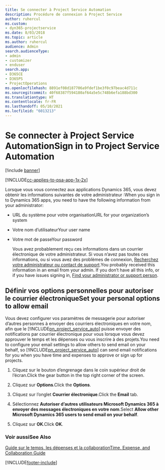 ```yaml
---
title: Se connecter à Project Service Automation
description: Procédure de connexion à Project Service
author: ruhercul
ms.custom:
- dyn365-projectservice
ms.date: 8/03/2018
ms.topic: article
ms.author: ruhercul
audience: Admin
search.audienceType:
- admin
- customizer
- enduser
search.app:
- D365CE
- D365PS
- ProjectOperations
ms.openlocfilehash: 8891ef08d187706a9fdef1be3f0c97beac4d711c
ms.sourcegitcommit: 40f68387f594180af64a5e5c748b6efa188bd300
ms.translationtype: HT
ms.contentlocale: fr-FR
ms.lasthandoff: 05/10/2021
ms.locfileid: "6013213"
---
```

# <a name="sign-in-to-project-service-automation"></a><span data-ttu-id="df348-103">Se connecter à Project Service Automation</span><span class="sxs-lookup"><span data-stu-id="df348-103">Sign in to Project Service Automation</span></span>

[!include [banner](../includes/psa-now-project-operations.md)]

[!INCLUDE[cc-applies-to-psa-app-1x-2x](../includes/cc-applies-to-psa-app-1x-2x.md)]

<span data-ttu-id="df348-104">Lorsque vous vous connectez aux applications Dynamics 365, vous devez obtenir les informations suivantes de votre administrateur :</span><span class="sxs-lookup"><span data-stu-id="df348-104">When you sign in to Dynamics 365 apps, you need to have the following information from your administrator:</span></span>  
  
- <span data-ttu-id="df348-105">URL du système pour votre organisation</span><span class="sxs-lookup"><span data-stu-id="df348-105">URL for your organization’s system</span></span>  
  
- <span data-ttu-id="df348-106">Votre nom d’utilisateur</span><span class="sxs-lookup"><span data-stu-id="df348-106">Your user name</span></span>  
  
- <span data-ttu-id="df348-107">Votre mot de passe</span><span class="sxs-lookup"><span data-stu-id="df348-107">Your password</span></span>  
  
  <span data-ttu-id="df348-108">Vous avez probablement reçu ces informations dans un courrier électronique de votre administrateur. Si vous n’avez pas toutes ces informations, ou si vous avez des problèmes de connexion, [Recherchez votre administrateur ou contact de support](/dynamics365/customerengagement/on-premises/basics/find-administrator-support).</span><span class="sxs-lookup"><span data-stu-id="df348-108">You probably received this information in an email from your admin. If you don’t have all this info, or if you have issues signing in, [Find your administrator or support person](/dynamics365/customerengagement/on-premises/basics/find-administrator-support).</span></span>  
  
## <a name="set-your-personal-options-to-allow-email"></a><span data-ttu-id="df348-109">Définir vos options personnelles pour autoriser le courrier électronique</span><span class="sxs-lookup"><span data-stu-id="df348-109">Set your personal options to allow email</span></span>  
 <span data-ttu-id="df348-110">Vous devez configurer vos paramètres de messagerie pour autoriser d’autres personnes à envoyer des courriers électroniques en votre nom, afin que le [!INCLUDE[pn_project_service_auto](../includes/pn-project-service-auto.md)] puisse envoyer des notifications par courrier électronique pour vous lorsque vous devez approuver le temps et les dépenses ou vous inscrire à des projets.</span><span class="sxs-lookup"><span data-stu-id="df348-110">You need to configure your email settings to allow others to send email on your behalf, so [!INCLUDE[pn_project_service_auto](../includes/pn-project-service-auto.md)] can send email notifications for you when you have time and expenses to approve or sign up for projects.</span></span>  
  
1.  <span data-ttu-id="df348-111">Cliquez sur le bouton d’engrenage dans le coin supérieur droit de l’écran.</span><span class="sxs-lookup"><span data-stu-id="df348-111">Click the gear button in the top right corner of the screen.</span></span>  
  
2.  <span data-ttu-id="df348-112">Cliquez sur **Options**.</span><span class="sxs-lookup"><span data-stu-id="df348-112">Click the **Options**.</span></span>  
  
3.  <span data-ttu-id="df348-113">Cliquez sur l’onglet **Courrier électronique**.</span><span class="sxs-lookup"><span data-stu-id="df348-113">Click the **Email** tab.</span></span>  
  
4.  <span data-ttu-id="df348-114">Sélectionnez **Autoriser d’autres utilisateurs Microsoft Dynamics 365 à envoyer des messages électroniques en votre nom**.</span><span class="sxs-lookup"><span data-stu-id="df348-114">Select **Allow other Microsoft Dynamics 365 users to send email on your behalf**.</span></span>  
  
5.  <span data-ttu-id="df348-115">Cliquez sur **OK**.</span><span class="sxs-lookup"><span data-stu-id="df348-115">Click **OK**.</span></span>  
  
### <a name="see-also"></a><span data-ttu-id="df348-116">Voir aussi</span><span class="sxs-lookup"><span data-stu-id="df348-116">See Also</span></span>  
 [<span data-ttu-id="df348-117">Guide sur le temps, les dépenses et la collaboration</span><span class="sxs-lookup"><span data-stu-id="df348-117">Time, Expense, and Collaboration Guide</span></span>](../psa/time-expense-collaboration-guide.md)


[!INCLUDE[footer-include](../includes/footer-banner.md)]